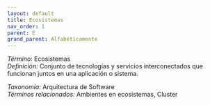 ```yaml
---
layout: default
title: Ecosistemas
nav_order: 1
parent: E
grand_parent: Alfabéticamente
---
```


*Término:* Ecosistemas  
*Definición:* Conjunto de tecnologías y servicios interconectados que funcionan juntos en una aplicación o sistema.

*Taxonomía:* Arquitectura de Software  
*Términos relacionados:* Ambientes en ecosistemas, Cluster
